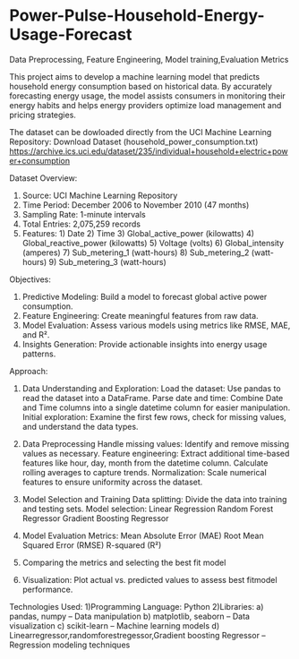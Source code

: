 # Power-Pulse-Household-Energy-Usage-Forecast
Data Preprocessing, Feature Engineering, Model training,Evaluation Metrics

This project aims to develop a machine learning model that predicts household energy consumption based on historical data. By accurately forecasting energy usage, the model assists consumers in monitoring their energy habits and helps energy providers optimize load management and pricing strategies.

The dataset can be dowloaded directly from the UCI Machine Learning Repository:
Download Dataset (household_power_consumption.txt)
https://archive.ics.uci.edu/dataset/235/individual+household+electric+power+consumption

Dataset Overview:
  1) Source: UCI Machine Learning Repository
  2) Time Period: December 2006 to November 2010 (47 months)
  3) Sampling Rate: 1-minute intervals
  4) Total Entries: 2,075,259 records
  5) Features:
            1) Date
            2) Time
            3) Global_active_power (kilowatts)
            4) Global_reactive_power (kilowatts)
            5) Voltage (volts)
            6) Global_intensity (amperes)
            7) Sub_metering_1 (watt-hours)
            8) Sub_metering_2 (watt-hours)
            9) Sub_metering_3 (watt-hours)

Objectives:
1) Predictive Modeling: Build a model to forecast global active power consumption.
2) Feature Engineering: Create meaningful features from raw data.
3) Model Evaluation: Assess various models using metrics like RMSE, MAE, and R².
4) Insights Generation: Provide actionable insights into energy usage patterns.

Approach:
1. Data Understanding and Exploration:
Load the dataset: Use pandas to read the dataset into a DataFrame.
Parse date and time: Combine Date and Time columns into a single datetime column for easier manipulation.
Initial exploration: Examine the first few rows, check for missing values, and understand the data types.

2. Data Preprocessing
Handle missing values: Identify and remove missing values as necessary.
Feature engineering:
Extract additional time-based features like hour, day, month from the datetime column.
Calculate rolling averages to capture trends.
Normalization: Scale numerical features to ensure uniformity across the dataset.

3. Model Selection and Training
Data splitting: Divide the data into training and testing sets.
Model selection:
Linear Regression
Random Forest Regressor
Gradient Boosting Regressor

4. Model Evaluation
Metrics:
Mean Absolute Error (MAE)
Root Mean Squared Error (RMSE)
R-squared (R²)

5. Comparing the metrics and selecting the best fit model

6. Visualization: Plot actual vs. predicted values to assess best fitmodel performance.

Technologies Used:
1)Programming Language: Python
2)Libraries:
    a) pandas, numpy – Data manipulation
    b) matplotlib, seaborn – Data visualization
    c) scikit-learn – Machine learning models
    d) Linearregressor,randomforestregessor,Gradient boosting Regressor – Regression modeling techniques
